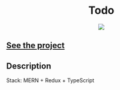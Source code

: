 <h1 align="center">Todo</h1>
<p align="center">
  <img src="https://img.shields.io/badge/made%20by-opv1-blue.svg">
</p>

## [See the project](https://todo-mern-opv1.herokuapp.com)

## Description

Stack: MERN + Redux + TypeScript

